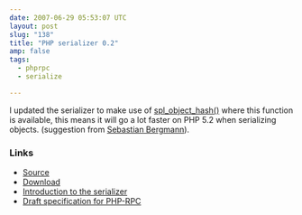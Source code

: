 ```yaml
---
date: 2007-06-29 05:53:07 UTC
layout: post
slug: "138"
title: "PHP serializer 0.2"
amp: false
tags:
  - phprpc
  - serialize

---
```

<p>I updated the serializer to make use of <a href="http://ca.php.net/spl_object_hash">spl_object_hash()</a> where this function is available, this means it will go a lot faster on PHP 5.2 when serializing objects. (suggestion from <a href="http://sebastian-bergmann.de/">Sebastian Bergmann</a>).</p>

<h3>Links</h3>
<ul>
<li><a href="http://www.rooftopsolutions.nl/code/?p=PHPRPC&a=s&file=/Serializer.php">Source</a></li>
<li><a href="http://www.rooftopsolutions.nl/code/PHPRPC/downloads/PHPRPC_0.2.tar.gz">Download</a></li>
<li><a href="http://evertpot.com/136">Introduction to the serializer</a></li>
<li><a href="http://evertpot.com/133">Draft specification for PHP-RPC</a></li>
</ul>

